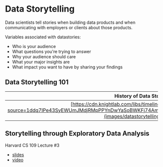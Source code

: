 # Data Storytelling #

Data scientists tell stories when building data products and when communicating with employers or clients about those products. 

Variables associated with datastories:
- Who is your audience
- What questions you're trying to answer
- Why your audience should care
- What your major insights are 
- What impact you want to have by sharing your findings

## Data Storytelling 101 ##

| History of Data Storytelling|
| :-: |
| [https://cdn.knightlab.com/libs/timeline3/latest/embed/index.html?source=1ddq7IPe43SyEWUmJMdjRMpPPYnDwYaSoBWKFj74AmhE&font=Default&lang=en&initial_zoom=2&height=650](images/datastorytelling_history.png) |

## Storytelling through Exploratory Data Analysis ##

Harvard CS 109 Lecture #3
- [slides](https://github.com/cs109/2015/blob/master/Lectures/03-EDA.pdf)
- [video](https://matterhorn.dce.harvard.edu/engage/player/watch.html?id=a4e81697-fd86-415c-9b29-c14ea7ec15f2)

